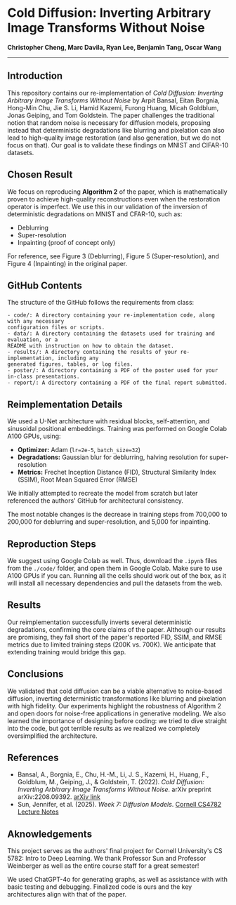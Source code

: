 # Cold Diffusion: Inverting Arbitrary Image Transforms Without Noise  
**Christopher Cheng, Marc Davila, Ryan Lee, Benjamin Tang, Oscar Wang**  

---

## Introduction
This repository contains our re-implementation of *Cold Diffusion: Inverting Arbitrary Image Transforms Without Noise* by Arpit Bansal, Eitan Borgnia, Hong-Min Chu, Jie S. Li, Hamid Kazemi, Furong Huang, Micah Goldblum, Jonas Geiping, and Tom Goldstein. The paper challenges the traditional notion that random noise is necessary for diffusion models, proposing instead that deterministic degradations like blurring and pixelation can also lead to high-quality image restoration (and also generation, but we do not focus on that). Our goal is to validate these findings on MNIST and CIFAR-10 datasets.

## Chosen Result
We focus on reproducing **Algorithm 2** of the paper, which is mathematically proven to achieve high-quality reconstructions even when the restoration operator is imperfect. We use this in our validation of the inversion of deterministic degradations on MNIST and CFAR-10, such as:
- Deblurring
- Super-resolution
- Inpainting (proof of concept only)

For reference, see Figure 3 (Deblurring), Figure 5 (Super-resolution), and Figure 4 (Inpainting) in the original paper.  

## GitHub Contents
The structure of the GitHub follows the requirements from class:
```
- code/: A directory containing your re-implementation code, along with any necessary
configuration files or scripts.
- data/: A directory containing the datasets used for training and evaluation, or a
README with instruction on how to obtain the dataset.
- results/: A directory containing the results of your re-implementation, including any
generated figures, tables, or log files.
- poster/: A directory containing a PDF of the poster used for your in-class presentations.
- report/: A directory containing a PDF of the final report submitted.
```

## Reimplementation Details
We used a U-Net architecture with residual blocks, self-attention, and sinusoidal positional embeddings. Training was performed on Google Colab A100 GPUs, using:
- **Optimizer:** Adam (`lr=2e-5`, `batch_size=32`)
- **Degradations:** Gaussian blur for deblurring, halving resolution for super-resolution
- **Metrics:** Frechet Inception Distance (FID), Structural Similarity Index (SSIM), Root Mean Squared Error (RMSE)

We initially attempted to recreate the model from scratch but later referenced the authors' GitHub for architectural consistency.

The most notable changes is the decrease in training steps from 700,000 to 200,000 for deblurring and super-resolution, and 5,000 for inpainting.

## Reproduction Steps
We suggest using Google Colab as well. Thus, download the `.ipynb` files from the `./code/` folder, and open them in Google Colab. Make sure to use A100 GPUs if you can. Running all the cells should work out of the box, as it will install all necessary dependencies and pull the datasets from the web.

## Results
Our reimplementation successfully inverts several deterministic degradations, confirming the core claims of the paper. Although our results are promising, they fall short of the paper's reported FID, SSIM, and RMSE metrics due to limited training steps (200K vs. 700K). We anticipate that extending training would bridge this gap.

## Conclusions
We validated that cold diffusion can be a viable alternative to noise-based diffusion, inverting deterministic transformations like blurring and pixelation with high fidelity. Our experiments highlight the robustness of Algorithm 2 and open doors for noise-free applications in generative modeling. We also learned the importance of designing before coding: we tried to dive straight into the code, but got terrible results as we realized we completely oversimplified the architecture.

## References
- Bansal, A., Borgnia, E., Chu, H.-M., Li, J. S., Kazemi, H., Huang, F., Goldblum, M., Geiping, J., & Goldstein, T. (2022). *Cold Diffusion: Inverting Arbitrary Image Transforms Without Noise*. arXiv preprint arXiv:2208.09392. [arXiv link](https://doi.org/10.48550/arXiv.2208.09392)
- Sun, Jennifer, et al. (2025). *Week 7: Diffusion Models*. [Cornell CS4782 Lecture Notes](https://www.cs.cornell.edu/courses/cs4782/2025sp/slides/pdf/week9_1_slides.pdf)

## Aknowledgements
This project serves as the authors' final project for Cornell University's CS 5782: Intro to Deep Learning. We thank Professor Sun and Professor Weinberger as well as the entire course staff for a great semester!

We used ChatGPT-4o for generating graphs, as well as assistance with with basic testing and debugging. Finalized code is ours and the key architectures align with that of the paper.
